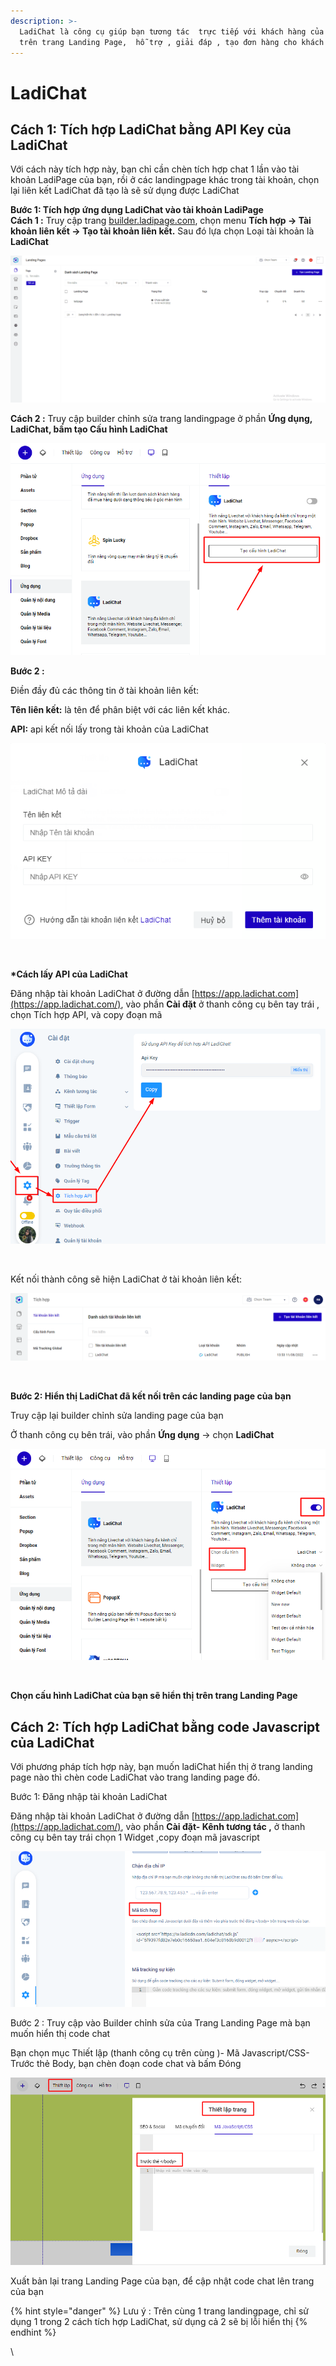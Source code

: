 ```yaml
---
description: >-
  LadiChat là công cụ giúp bạn tương tác  trực tiếp với khách hàng của mình 
  trên trang Landing Page,  hỗ trợ , giải đáp , tạo đơn hàng cho khách hàng.
---
```


# LadiChat

## Cách 1: Tích hợp LadiChat b**ằng API Key của LadiChat**

‌Với cách này tích hợp này, bạn chỉ cần chèn tích hợp chat 1 lần vào tài khoản LadiPage của bạn, rồi ở các landingpage khác trong tài khoản, chọn lại liên kết LadiChat đã tạo là sẽ sử dụng được LadiChat

‌**Bước 1: Tích hợp ứng dụng LadiChat vào tài khoản LadiPage**\
**Cách 1 :** Truy cập trang [builder.ladipage.com](http://builder.ladipage.com/), chọn menu **Tích hợp -> Tài khoản liên kết -> Tạo tài khoản liên kết.** Sau đó lựa chọn Loại tài khoản là **LadiChat**

![](<../../.gitbook/assets/tài khoản liên kết .gif>)

**Cách 2 :** Truy cập builder chỉnh sửa trang landingpage  ở phần **Ứng dụng, LadiChat, bấm tạo Cấu hình LadiChat**&#x20;

![](<../../.gitbook/assets/image (1019).png>)

**Bước 2 :**&#x20;

Điền đầy đủ các thông tin ở tài khoản liên kết:

‌**Tên liên kết:** là tên để phân biệt với các liên kết khác.

‌**API:** api kết nối lấy trong tài khoản của LadiChat&#x20;

![](<../../.gitbook/assets/image (254).png>)

‌

**\*Cách lấy API của LadiChat**

‌Đăng nhập tài khoản LadiChat ở đường dẫn [https://app.ladichat.com](https://app.ladichat.com/), vào phần **Cài đặt** ở thanh công cụ bên tay trái , chọn Tích hợp API, và copy đoạn mã&#x20;

![](<../../.gitbook/assets/image (615).png>)

‌

Kết nối thành công sẽ hiện LadiChat ở tài khoản liên kết:

![](<../../.gitbook/assets/image (591).png>)

‌

**Bước 2: Hiển thị LadiChat đã kết nối trên các landing page của bạn**

‌Truy cập lại builder chỉnh sửa landing page của bạn

Ở thanh công cụ bên trái, vào phần **Ứng dụng** -> chọn **LadiChat**

![](<../../.gitbook/assets/image (934).png>)

‌

**Chọn cấu hình LadiChat của bạn sẽ hiển thị trên trang Landing Page**

## Cách 2: Tích hợp LadiChat bằng code Javascript của LadiChat&#x20;

Với phương pháp tích hợp này, bạn muốn ladiChat hiển thị ở trang landing page nào thì chèn code LadiChat vào trang landing page đó.

Bước  1: Đăng nhập tài khoản LadiChat&#x20;

Đăng nhập tài khoản LadiChat ở đường dẫn [https://app.ladichat.com](https://app.ladichat.com/), vào phần **Cài đặt- Kênh tương tác ,**  ở thanh công cụ bên tay trái  chọn 1  Widget ,copy đoạn mã javascript

![](<../../.gitbook/assets/image (417).png>)

Bước 2 : Truy cập vào Builder chỉnh sửa của Trang Landing Page mà bạn muốn hiển thị code chat&#x20;

Bạn chọn mục Thiết lập (thanh công cụ trên cùng )- Mã Javascript/CSS- Trước thẻ Body, bạn chèn đoạn code chat và bấm Đóng &#x20;

![](<../../.gitbook/assets/image (727).png>)

Xuất bản lại trang Landing Page của bạn, để cập nhật code chat lên trang của bạn

{% hint style="danger" %}
Lưu ý : Trên cùng 1 trang landingpage, chỉ sử dụng 1 trong 2 cách tích hợp LadiChat, sử dụng cả 2 sẽ bị lỗi hiển thị&#x20;
{% endhint %}





\

